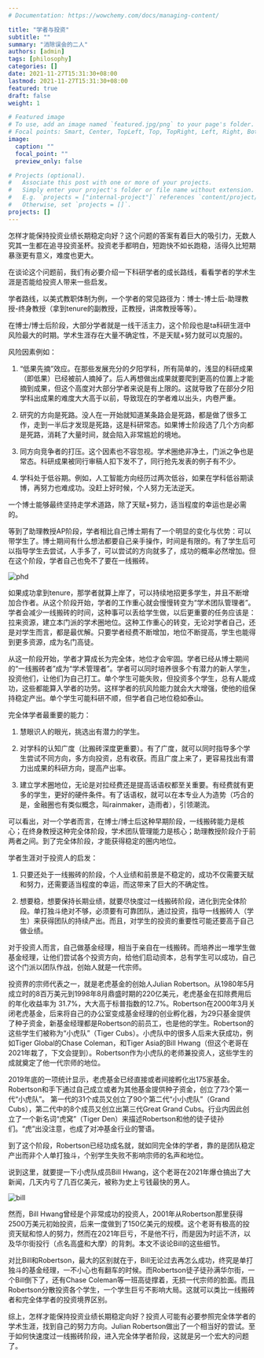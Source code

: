 ```yaml
---
# Documentation: https://wowchemy.com/docs/managing-content/

title: "学者与投资"
subtitle: ""
summary: "消除误会的二人"
authors: [admin]
tags: [philosophy]
categories: []
date: 2021-11-27T15:31:30+08:00
lastmod: 2021-11-27T15:31:30+08:00
featured: true
draft: false
weight: 1

# Featured image
# To use, add an image named `featured.jpg/png` to your page's folder.
# Focal points: Smart, Center, TopLeft, Top, TopRight, Left, Right, BottomLeft, Bottom, BottomRight.
image:
  caption: ""
  focal_point: ""
  preview_only: false

# Projects (optional).
#   Associate this post with one or more of your projects.
#   Simply enter your project's folder or file name without extension.
#   E.g. `projects = ["internal-project"]` references `content/project/deep-learning/index.md`.
#   Otherwise, set `projects = []`.
projects: []
---
```


怎样才能保持投资业绩长期稳定向好？这个问题的答案有着巨大的吸引力，无数人究其一生都在追寻投资圣杯。投资老手都明白，短跑快不如长跑稳，活得久比短期暴涨更有意义，难度也更大。

 在谈论这个问题前，我们有必要介绍一下科研学者的成长路线，看看学者的学术生涯是否能给投资人带来一些启发。

<!--more-->

学者路线，以美式教职体制为例，一个学者的常见路径为：博士-博士后-助理教授-终身教授（拿到tenure的副教授，正教授，讲席教授等等）。

 在博士/博士后阶段，大部分学者就是一线干活主力，这个阶段也是ta科研生涯中风险最大的时期。学术生涯存在大量不确定性，不是天赋+努力就可以克服的。

 风险因素例如：

1. “低果先摘”效应。在那些发展充分的夕阳学科，所有简单的，浅显的科研成果（即低果）已经被前人摘掉了。后人再想做出成果就要爬到更高的位置上才能摘到成果，但这个高度对大部分学者来说是有上限的。这就导致了在部分夕阳学科出成果的难度大大高于以前，导致现在的学者难以出头，内卷严重。

2. 研究的方向是死路。没人在一开始就知道某条路会是死路，都是做了很多工作，走到一半后才发现是死路，这是科研常态。如果博士阶段选了几个方向都是死路，消耗了大量时间，就会陷入非常尴尬的境地。

3. 同方向竞争者的打压。这个因素也不容忽视。学术圈绝非净土，门派之争也是常态。科研成果被同行审稿人扣下发不了，同行抢先发表的例子有不少。

4. 学科处于低谷期。例如，人工智能方向经历过两次低谷，如果在学科低谷期读博，再努力也难成功。没赶上好时候，个人努力无法逆天。

 一个博士能够最终坚持走学术道路，除了天赋+努力，适当程度的幸运也是必需的。

 等到了助理教授AP阶段，学者相比自己博士期有了一个明显的变化与优势：可以带学生了。博士期间有什么想法都要自己亲手操作，时间是有限的。有了学生后可以指导学生去尝试，人手多了，可以尝试的方向就多了，成功的概率必然增加。但在这个阶段，学者自己也免不了要在一线搬砖。

 ![phd](C:\GitHub\Venus\content\zh\post\scholarandinvest\phd.jpg)

 如果成功拿到tenure，那学者就算上岸了，可以持续地招更多学生，并且不断增加合作者。从这个阶段开始，学者的工作重心就会慢慢转变为“学术团队管理者”。学者会减少一线搬砖的时间，这种事可以丢给学生做，以后更重要的任务应该是：拉来资源，建立本门派的学术圈地位。这种工作重心的转变，无论对学者自己，还是对学生而言，都是最优解。只要学者经费不断增加，地位不断提高，学生也能得到更多资源，成为名门高徒。

从这一阶段开始，学者才算成长为完全体，地位才会牢固。学者已经从博士期间的“一线搬砖者”成为“学术管理者”。学者可以同时培养很多个有潜力的新人学生，投资他们，让他们为自己打工。单个学生可能失败，但投资多个学生，总有人能成功，这些都能算入学者的功劳。这样学者的抗风险能力就会大大增强，使他的组保持稳定产出。单个学生可能科研不顺，但学者自己地位稳如泰山。

 完全体学者最重要的能力：

 

1. 慧眼识人的眼光，挑选出有潜力的学生。

2. 对学科的认知广度（比搬砖深度更重要）。有了广度，就可以同时指导多个学生尝试不同方向，多方向投资，总有收获。而且广度上来了，更容易找出有潜力出成果的科研方向，提高产出率。

3. 建立学术圈地位，无论是对拉经费还是提高话语权都至关重要。有经费就有更多的学生，更好的硬件条件。有了话语权，就可以在本专业人为造势（巧合的是，金融圈也有类似概念，叫rainmaker，造雨者），引领潮流。

 可以看出，对一个学者而言，在博士/博士后这种早期阶段，一线搬砖能力是核心；在终身教授这种完全体阶段，学术团队管理能力是核心；助理教授阶段介于前两者之间。到了完全体阶段，才能获得稳定的圈内地位。

 学者生涯对于投资人的启发：

1. 只要还处于一线搬砖的阶段，个人业绩和前景是不稳定的，成功不仅需要天赋和努力，还需要适当程度的幸运，而这带来了巨大的不确定性。

2. 想要稳，想要保持长期业绩，就要尽快度过一线搬砖阶段，进化到完全体阶段。单打独斗绝对不够，必须要有可靠团队，通过投资，指导一线搬砖人（学生）来获得团队的持续产出。而且，对学生的投资的重要性可能还要高于自己做业绩。

 对于投资人而言，自己做基金经理，相当于亲自在一线搬砖。而培养出一堆学生做基金经理，让他们尝试各个投资方向，给他们启动资本，总有学生可以成功，自己这个门派以团队作战，创始人就是一代宗师。

 投资界的宗师代表之一，就是老虎基金的创始人Julian Robertson。从1980年5月成立时的8百万美元到1998年8月鼎盛时期的220亿美元，老虎基金在扣除费用后的年化收益率为 31.7%，大大高于标普指数的12.7%。Robertson在2000年3月关闭老虎基金，后来将自己的办公室变成基金经理的创业孵化器，为29只基金提供了种子资金，新基金经理都是Robertson的前员工，也是他的学生。Robertson的这些学生们被称为“小虎队”（Tiger Cubs）。小虎队中的很多人后来大获成功，例如Tiger Global的Chase Coleman，和Tiger Asia的Bill Hwang（但这个老哥在2021年栽了，下文会提到）。Robertson作为小虎队的老师兼投资人，这些学生的成就奠定了他一代宗师的地位。

2019年底的一项统计显示，老虎基金已经直接或者间接孵化出175家基金。Robertson和手下通过自己成立或者为其他基金提供种子资金，创立了73个第一代“小虎队”。 第一代的31个成员又创立了90个第二代“小小虎队”（Grand Cubs），第二代中的8个成员又创立出第三代Great Grand Cubs。行业内因此创立了一个新名词“虎窝”（Tiger Den）来描述Robertson和他的徒子徒孙们。“虎”出没注意，也成了对冲基金行业的警语。

 到了这个阶段，Robertson已经功成名就，就如同完全体的学者，靠的是团队稳定产出而非个人单打独斗，个别学生失败不影响宗师的名声和地位。

 说到这里，就要提一下小虎队成员Bill Hwang，这个老哥在2021年爆仓搞出了大新闻，几天内亏了几百亿美元，被称为史上亏钱最快的男人。

 ![bill](C:\GitHub\Venus\content\zh\post\scholarandinvest\bill.jpg)

然而，Bill Hwang曾经是个非常成功的投资人，2001年从Robertson那里获得2500万美元初始投资，后来一度做到了150亿美元的规模。这个老哥有极高的投资天赋和惊人的努力，然而在2021年巨亏，不是他不行，而是因为时运不济，以及华尔街投行（点名高盛和大摩）的背刺。本文不谈论Bill的这些细节。

 对比Bill和Robertson，最大的区别就在于，Bill无论过去再怎么成功，终究是单打独斗的基金经理，一不小心也有翻车的时候。而Robertson徒子徒孙满华尔街，一个Bill倒下了，还有Chase Coleman等一班高徒撑着，无损一代宗师的脸面。而且Robertson分散投资各个学生，一个学生巨亏不影响大局。这就可以类比一线搬砖者和完全体学者的投资境界区别。

 综上，怎样才能保持投资业绩长期稳定向好？投资人可能有必要参照完全体学者的学术生涯，找到自己的努力方向。Julian Robertson做出了一个相当好的尝试。至于如何快速度过一线搬砖阶段，进入完全体学者阶段，这就是另一个宏大的问题了。